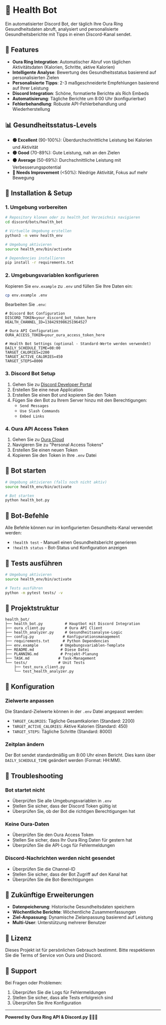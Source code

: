 # 🏥 Health Bot

Ein automatisierter Discord Bot, der täglich Ihre Oura Ring Gesundheitsdaten abruft, analysiert und personalisierte Gesundheitsberichte mit Tipps in einen Discord-Kanal sendet.

## 🎯 Features

- **Oura Ring Integration**: Automatischer Abruf von täglichen Aktivitätsdaten (Kalorien, Schritte, aktive Kalorien)
- **Intelligente Analyse**: Bewertung des Gesundheitsstatus basierend auf personalisierten Zielen
- **Personalisierte Tipps**: 2-3 maßgeschneiderte Empfehlungen basierend auf Ihrer Leistung
- **Discord Integration**: Schöne, formatierte Berichte als Rich Embeds
- **Automatisierung**: Tägliche Berichte um 8:00 Uhr (konfigurierbar)
- **Fehlerbehandlung**: Robuste API-Fehlerbehandlung und Wiederherstellung

## 📊 Gesundheitsstatus-Levels

- **🟢 Excellent** (90-100%): Überdurchschnittliche Leistung bei Kalorien und Aktivität
- **🟡 Good** (70-89%): Gute Leistung, nah an den Zielen
- **🟠 Average** (50-69%): Durchschnittliche Leistung mit Verbesserungspotential
- **🔴 Needs Improvement** (<50%): Niedrige Aktivität, Fokus auf mehr Bewegung

## 🚀 Installation & Setup

### 1. Umgebung vorbereiten

```bash
# Repository klonen oder zu health_bot Verzeichnis navigieren
cd discord/bots/health_bot

# Virtuelle Umgebung erstellen
python3 -m venv health_env

# Umgebung aktivieren
source health_env/bin/activate

# Dependencies installieren
pip install -r requirements.txt
```

### 2. Umgebungsvariablen konfigurieren

Kopieren Sie `env.example` zu `.env` und füllen Sie Ihre Daten ein:

```bash
cp env.example .env
```

Bearbeiten Sie `.env`:

```env
# Discord Bot Configuration
DISCORD_TOKEN=your_discord_bot_token_here
HEALTH_CHANNEL_ID=1384293986251964527

# Oura API Configuration  
OURA_ACCESS_TOKEN=your_oura_access_token_here

# Health Bot Settings (optional - Standard-Werte werden verwendet)
DAILY_SCHEDULE_TIME=08:00
TARGET_CALORIES=2200
TARGET_ACTIVE_CALORIES=450
TARGET_STEPS=8000
```

### 3. Discord Bot Setup

1. Gehen Sie zu [Discord Developer Portal](https://discord.com/developers/applications)
2. Erstellen Sie eine neue Application
3. Erstellen Sie einen Bot und kopieren Sie den Token
4. Fügen Sie den Bot zu Ihrem Server hinzu mit den Berechtigungen:
   - `Send Messages`
   - `Use Slash Commands`
   - `Embed Links`

### 4. Oura API Access Token

1. Gehen Sie zu [Oura Cloud](https://cloud.ouraring.com/)
2. Navigieren Sie zu "Personal Access Tokens"
3. Erstellen Sie einen neuen Token
4. Kopieren Sie den Token in Ihre `.env` Datei

## 🏃 Bot starten

```bash
# Umgebung aktivieren (falls noch nicht aktiv)
source health_env/bin/activate

# Bot starten
python health_bot.py
```

## 📝 Bot-Befehle

Alle Befehle können nur im konfigurierten Gesundheits-Kanal verwendet werden:

- `!health test` - Manuell einen Gesundheitsbericht generieren
- `!health status` - Bot-Status und Konfiguration anzeigen

## 🧪 Tests ausführen

```bash
# Umgebung aktivieren
source health_env/bin/activate

# Tests ausführen
python -m pytest tests/ -v
```

## 📁 Projektstruktur

```
health_bot/
├── health_bot.py          # Hauptbot mit Discord Integration
├── oura_client.py         # Oura API Client
├── health_analyzer.py     # Gesundheitsanalyse-Logic
├── config.py             # Konfigurationsmanagement
├── requirements.txt      # Python Dependencies
├── env.example          # Umgebungsvariablen-Template
├── README.md            # Diese Datei
├── PLANNING.md          # Projekt-Planung
├── TASK.md             # Task-Management
└── tests/              # Unit Tests
    ├── test_oura_client.py
    └── test_health_analyzer.py
```

## 🎯 Konfiguration

### Zielwerte anpassen

Die Standard-Zielwerte können in der `.env` Datei angepasst werden:

- `TARGET_CALORIES`: Tägliche Gesamtkalorien (Standard: 2200)
- `TARGET_ACTIVE_CALORIES`: Aktive Kalorien (Standard: 450)
- `TARGET_STEPS`: Tägliche Schritte (Standard: 8000)

### Zeitplan ändern

Der Bot sendet standardmäßig um 8:00 Uhr einen Bericht. Dies kann über `DAILY_SCHEDULE_TIME` geändert werden (Format: HH:MM).

## 🔧 Troubleshooting

### Bot startet nicht
- Überprüfen Sie alle Umgebungsvariablen in `.env`
- Stellen Sie sicher, dass der Discord Token gültig ist
- Überprüfen Sie, ob der Bot die richtigen Berechtigungen hat

### Keine Oura-Daten
- Überprüfen Sie den Oura Access Token
- Stellen Sie sicher, dass Ihr Oura Ring Daten für gestern hat
- Überprüfen Sie die API-Logs für Fehlermeldungen

### Discord-Nachrichten werden nicht gesendet
- Überprüfen Sie die Channel-ID
- Stellen Sie sicher, dass der Bot Zugriff auf den Kanal hat
- Überprüfen Sie die Bot-Berechtigungen

## 🔮 Zukünftige Erweiterungen

- **Datenpeicherung**: Historische Gesundheitsdaten speichern
- **Wöchentliche Berichte**: Wöchentliche Zusammenfassungen
- **Ziel-Anpassung**: Dynamische Zielanpassung basierend auf Leistung
- **Multi-User**: Unterstützung mehrerer Benutzer

## 📄 Lizenz

Dieses Projekt ist für persönlichen Gebrauch bestimmt. Bitte respektieren Sie die Terms of Service von Oura und Discord.

## 🤝 Support

Bei Fragen oder Problemen:
1. Überprüfen Sie die Logs für Fehlermeldungen
2. Stellen Sie sicher, dass alle Tests erfolgreich sind
3. Überprüfen Sie Ihre Konfiguration

---

**Powered by Oura Ring API & Discord.py** 🏃‍♂️💪 